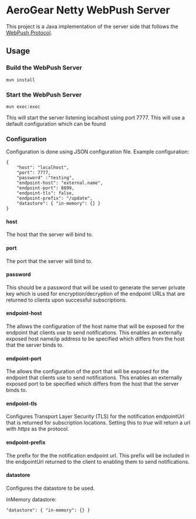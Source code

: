 # AeroGear Netty WebPush Server
This project is a Java implementation of the server side that follows the
[WebPush Protocol](http://tools.ietf.org/html/draft-thomson-webpush-http2-00).

## Usage

### Build the WebPush Server

    mvn install

### Start the WebPush Server

    mvn exec:exec
    
This will start the server listening localhost using port 7777. This will use a default configuration which can be found

### Configuration
Configuration is done using JSON configuration file.
Example configuration:  

    {
        "host": "localhost",
        "port": 7777,
        "password" :"testing",
        "endpoint-host": "external.name",
        "endpoint-port": 8899,
        "endpoint-tls": false,
        "endpoint-prefix": "/update",
        "datastore": { "in-memory": {} }
    }

#### host
The host that the server will bind to.

#### port
The port that the server will bind to.

#### password
This should be a password that will be used to generate the server private key which is used for  encryption/decryption
of the endpoint URLs that are returned to clients upon successful subscriptions.

#### endpoint-host
The allows the configuration of the host name that will be exposed for the endpoint that clients use to send notifications.
This enables an externally exposed host name/ip address to be specified which differs from the host that the server 
binds to.

#### endpoint-port
The allows the configuration of the port that will be exposed for the endpoint that clients use to send notifications.
This enables an externally exposed port to be specified which differs from the host that the server binds to.

#### endpoint-tls
Configures Transport Layer Security (TLS) for the notification endpointUrl that is returned for subscription locations.
Setting this to _true_ will return a url with _https_ as the protocol.

#### endpoint-prefix  
The prefix for the the notification endpoint url. This prefix will be included in the endpointUrl returned to the client to enabling them to send notifications.

#### datastore
Configures the datastore to be used.  

InMemory datastore:

    "datastore": { "in-memory": {} }
    


    
    
